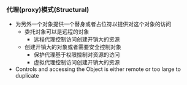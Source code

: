 ### 代理(proxy)模式(Structural)

- 为另外一个对象提供一个替身或者占位符以提供对这个对象的访问
    - 委托对象可以是远程的对象
        - 远程代理控制访问创建开销大的资源
    - 创建开销大的对象或者需要安全控制对象
        - 保护代理基于权限控制对资源的访问
        - 虚拟代理控制访问创建开销大的资源
- Controls and accessing the Object is either remote or too large to duplicate
